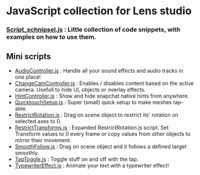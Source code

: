 # JavaScript collection for Lens studio

### [Script_schnipsel.js](https://github.com/Inesseni/LensStudioSnippets/blob/main/Script_schnipsel.js) : Little collection of code snippets, with examples on how to use them.


## Mini scripts
- [AudioController.js](https://github.com/Inesseni/LensStudioSnippets/blob/main/AudioController.js) : Handle all your sound effects and audio tracks in one place!
- [ChangeCamController.js](https://github.com/Inesseni/LensStudioSnippets/blob/main/ChangeCamController.js) : Enables / disables content based on the active camera. Usefull to hide UI, objects or overlay effects.
- [HintController.js](https://github.com/Inesseni/LensStudioSnippets/blob/main/HintController.js) : Show and hide snapchat native hints from anywhere.
- [QuicktouchSetup.js](https://github.com/Inesseni/LensStudioSnippets/blob/main/QuickTouchSetup.js) : Super (small) quick setup to make meshes tap-able.
- [RestrictRotation.js](https://github.com/Inesseni/LensStudioSnippets/blob/main/RestrictRotation.js) : Drag on scene object to restrict its' rotation on selected axes to 0.
- [RestrictTransforms.js](https://github.com/Inesseni/LensStudioSnippets/blob/main/RestrictTransforms.js) : Expanded RestrictRotation.js script. Set Transform values to 0 every frame or copy values from other objects to mirror their movement.
- [SmoothFollow.js](https://github.com/Inesseni/LensStudioSnippets/blob/main/SmoothFollow.js) : Drag on scene object and it follows a defined target smoothly.
- [TapToggle.js](https://github.com/Inesseni/LensStudioSnippets/blob/main/TapToggle.js) : Toggle stuff on and off with the tap.
- [TypewriterEffect.js](https://github.com/Inesseni/LensStudioSnippets/blob/main/TypewriterEffect.js) : Animate your text with a typewriter effect!



